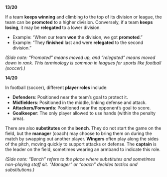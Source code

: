 **13/20**

If a team **keeps winning** and climbing to the top of its division or league, the team can be **promoted** to a higher division. Conversely, if a team **keeps losing**, it may be **relegated** to a lower division.

- Example: “When our team **won** the division, we got **promoted**.”
- Example: “They **finished** last and were **relegated** to the second division.”

_(Side note: “Promoted” means moved up, and “relegated” means moved down in rank. This terminology is common in leagues for sports like football (soccer).)_

**14/20**

In football (soccer), different **player roles** include:

- **Defenders**: Positioned near the team’s goal to protect it.
- **Midfielders**: Positioned in the middle, linking defense and attack.
- **Attackers/Forwards**: Positioned near the opponent’s goal to score.
- **Goalkeeper**: The only player allowed to use hands (within the penalty area).

There are also **substitutes** on the **bench**. They do not start the game on the field, but the **manager** (coach) may choose to bring them on during the match by swapping out another player. **Wingers** often play along the sides of the pitch, moving quickly to support attacks or defense. The **captain** is the leader on the field, sometimes wearing an armband to indicate this role.

_(Side note: “Bench” refers to the place where substitutes and sometimes non-playing staff sit. “Manager” or “coach” decides tactics and substitutions.)_